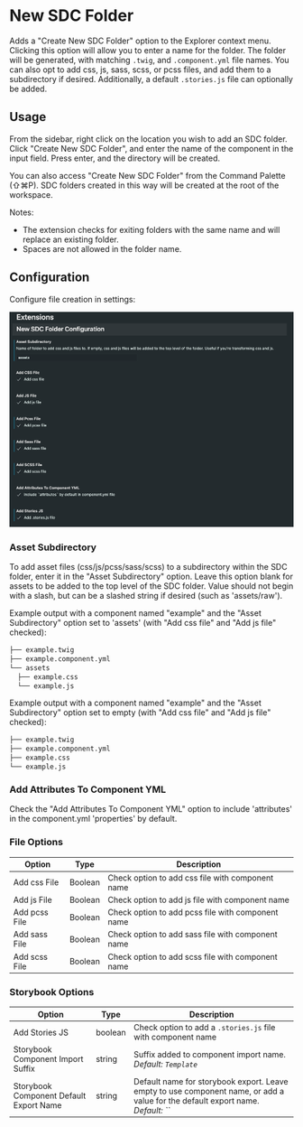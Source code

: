# New SDC Folder

Adds a "Create New SDC Folder" option to the Explorer context menu. Clicking this option will allow you to enter a name for the folder. The folder will be generated, with matching `.twig`, and `.component.yml` file names. You can also opt to add css, js, sass, scss, or pcss files, and add them to a subdirectory if desired. Additionally, a default `.stories.js` file can optionally be added.

## Usage

From the sidebar, right click on the location you wish to add an SDC folder. Click "Create New SDC Folder", and enter the name of the component in the input field. Press enter, and the directory will be created.

You can also access "Create New SDC Folder" from the Command Palette (⇧⌘P). SDC folders created in this way will be created at the root of the workspace. 

Notes: 
- The extension checks for exiting folders with the same name and will replace an existing folder. 
- Spaces are not allowed in the folder name.

## Configuration

Configure file creation in settings:

![configuration options](https://github.com/baerkins/vscode-sdc-folder/blob/main/img/new-sdc-folder-options.png "Configuration")


### Asset Subdirectory

To add asset files (css/js/pcss/sass/scss) to a subdirectory within the SDC folder, enter it in the "Asset Subdirectory" option. Leave this option blank for assets to be added to the top level of the SDC folder. Value should not begin with a slash, but can be a slashed string if desired (such as 'assets/raw').

Example output with a component named "example" and the "Asset Subdirectory" option set to 'assets' (with "Add css file" and "Add js file" checked):
```
├── example.twig
├── example.component.yml
└── assets
  ├── example.css
  └── example.js
```

Example output with a component named "example" and the "Asset Subdirectory" option set to empty (with "Add css file" and "Add js file" checked):
```
├── example.twig
├── example.component.yml
├── example.css
└── example.js
```

### Add Attributes To Component YML

Check the "Add Attributes To Component YML" option to include 'attributes' in the component.yml 'properties' by default.

### File Options

| Option | Type | Description |
| ------ | ---- | ----------- |
| Add css File | Boolean | Check option to add css file with component name |
| Add js File | Boolean | Check option to add js file with component name |
| Add pcss File | Boolean | Check option to add pcss file with component name |
| Add sass File | Boolean | Check option to add sass file with component name |
| Add scss File | Boolean | Check option to add scss file with component name |

### Storybook Options

| Option | Type | Description |
| ------ | ---- | ----------- |
| Add Stories JS | boolean | Check option to add a `.stories.js` file with component name |
| Storybook Component Import Suffix | string | Suffix added to component import name. *Default: `Template`* |
| Storybook Component Default Export Name | string | Default name for storybook export. Leave empty to use component name, or add a value for the default export name. *Default: ``* |